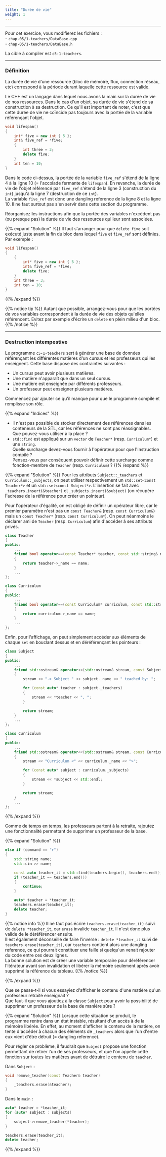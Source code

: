 ```yaml
---
title: "Durée de vie"
weight: 1
---
```


---

Pour cet exercice, vous modifierez les fichiers :\
\- `chap-05/1-teachers/DataBase.cpp`\
\- `chap-05/1-teachers/DataBase.h`

La cible à compiler est `c5-1-teachers`.

---

### Définition

La durée de vie d'une ressource (bloc de mémoire, flux, connection réseau, etc) correspond à la période durant laquelle cette ressource est valide.

Le C++ est un langage dans lequel nous avons la main sur la durée de vie de nos ressources.
Dans le cas d'un objet, sa durée de vie s'étend de sa construction à sa destruction.
Ce qu'il est important de noter, c'est que cette durée de vie ne coïncide pas toujours avec la portée de la variable référençant l'objet.

```cpp
void lifespan()
{
    int* five = new int { 5 };
    int& five_ref = *five;
    {
        int three = 3;
        delete five;
    }
    int ten = 10;
}
```

Dans le code ci-dessus, la portée de la variable `five_ref` s'étend de la ligne 4 à la ligne 10 (= l'accolade fermante de `lifespan`).
En revanche, la durée de vie de l'objet référencé par `five_ref` s'étend de la ligne 3 (construction du `int`) jusqu'à la ligne 7 (destruction de ce `int`).\
La variable `five_ref` est donc une dangling reference de la ligne 8 et la ligne 10. Il ne faut surtout pas s'en servir dans cette section du programme.

Réorganisez les instructions afin que la portée des variables n'excèdent pas (ou presque pas) la durée de vie des ressources qui leur sont associées. 

{{% expand "Solution" %}}
Il faut s'arranger pour que `delete five` soit exécuté juste avant la fin du bloc dans lequel `five` et `five_ref` sont définies.\
Par exemple : 
```cpp
void lifespan()
{
    {
        int* five = new int { 5 };
        int& five_ref = *five;
        delete five;
    }
    int three = 3;
    int ten = 10;
}
```
{{% /expand %}}

{{% notice tip %}}
Autant que possible, arrangez-vous pour que les portées de vos variables correspondent à la durée de vie des objets qu'elles référencent.
Evitez par exemple d'écrire un `delete` en plein milieu d'un bloc.
{{% /notice %}}

---

### Destruction intempestive

Le programme `c5-1-teachers` sert à générer une base de données référençant les différentes matières d'un cursus et les professeurs qui les enseignent.
Cette base dispose des contraintes suivantes :
- Un cursus peut avoir plusieurs matières.
- Une matière n'apparaît que dans un seul cursus.
- Une matière est enseignée par différents professeurs.
- Un professeur peut enseigner plusieurs matières.

Commencez par ajouter ce qu'il manque pour que le programme compile et remplisse son rôle.

{{% expand "Indices" %}}
- Il n'est pas possible de stocker directement des références dans les conteneurs de la STL, car les références ne sont pas réassignables.\
Que pouvez-vous utiliser à la place ?
- `std::find` est appliqué sur un `vector` de `Teacher*` (resp. `Curriculum*`) et une `string`.\
Quelle surcharge devez-vous fournir à l'opérateur pour que l'instruction compile ?\
Pensez-vous par conséquent pouvoir définir cette surcharge comme fonction-membre de `Teacher` (resp. `Curriculum`) ? 
{{% /expand %}}

{{% expand "Solution" %}}
Pour les attributs `Subject::_teachers` et `Curriculum::_subjects`, on peut utiliser respectivement un `std::set<const Teacher*>` et un `std::set<const Subject*>`.
L'insertion se fait avec `_teachers.insert(&teacher)` et `_subjects.insert(&subject)` (on récupère l'adresse de la référence pour créer un pointeur).

Pour l'opérateur d'égalité, on est obligé de définir un opérateur libre, car le premier paramètre n'est pas un `const Teacher&` (resp. `const Curriculum&`) mais un `const Teacher*` (resp. `const Curriculum*`).
On peut néanmoins le déclarer ami de `Teacher` (resp. `Curriculum`) afin d'accéder à ses attributs privés.
```cpp
class Teacher
{
public:
    ...
    friend bool operator==(const Teacher* teacher, const std::string& name)
    {
        return teacher->_name == name;
    }
    ...
};

class Curriculum
{
public:
    ...
    friend bool operator==(const Curriculum* curriculum, const std::string& name)
    {
        return curriculum->_name == name;
    }
    ...
};
```

Enfin, pour l'affichage, on peut simplement accéder aux éléments de chaque `set` en bouclant dessus et en déréférençant les pointeurs :
```cpp
class Subject
{
public:
    ...
    friend std::ostream& operator<<(std::ostream& stream, const Subject& subject)
    {
        stream << "-> Subject " << subject._name << " teached by: ";

        for (const auto* teacher : subject._teachers)
        {
            stream << *teacher << ", ";
        }

        return stream;
    }
    ...
};

class Curriculum
{
public:
    ...
    friend std::ostream& operator<<(std::ostream& stream, const Curriculum& curriculum)
    {
        stream << "Curriculum <" << curriculum._name << ">";

        for (const auto* subject : curriculum._subjects)
        {
            stream << *subject << std::endl;
        }

        return stream;
    }
    ...
};
```
{{% /expand %}}

Comme de temps en temps, les professeurs partent à la retraite, rajoutez une fonctionnalité permettant de supprimer un professeur de la base.

{{% expand "Solution" %}}
```cpp
else if (command == "r")
{
    std::string name;
    std::cin >> name;

    const auto teacher_it = std::find(teachers.begin(), teachers.end(), name);
    if (teacher_it == teachers.end())
    {
        continue;
    }

    auto* teacher = *teacher_it;
    teachers.erase(teacher_it);
    delete teacher;
}
```

{{% notice info %}}
Il ne faut pas écrire `teachers.erase(teacher_it)` suivi de `delete *teacher_it`, car `erase` invalide `teacher_it`. Il n'est donc plus valide de le déréférencer ensuite.\
Il est également déconseillé de faire l'inverse : `delete *teacher_it` suivi de `teachers.erase(teacher_it)`, car `teachers` contient alors une dangling reference, ce qui pourrait constituer une faille si quelqu'un venait rajouter du code entre ces deux lignes.\
La bonne solution est de créer une variable temporaire pour déréférencer l'itérateur avant son invalidation et libérer la mémoire seulement après avoir supprimé la référence du tableau.
{{% /notice %}}

{{% /expand %}}

Que se passe-t-il si vous essayiez d'afficher le contenu d'une matière qu'un professeur retraité enseignait ?\
Que faut-il que vous ajoutiez à la classe `Subject` pour avoir la possibilité de supprimer un professeur de la base de manière sûre ?

{{% expand "Solution" %}}
Lorsque cette situation se produit, le programme rentre dans un état instable, résultant d'un accès à de la mémoire libérée.
En effet, au moment d'afficher le contenu de la matière, on tente d'accéder à chacun des éléments de `_teachers` alors que l'un d'entre eux vient d'être détruit (= dangling reference).

Pour régler ce problème, il faudrait que `Subject` propose une fonction permettant de retirer l'un de ses professeurs, et que l'on appelle cette fonction sur toutes les matières avant de détruire le contenu de `teacher`.

Dans `Subject` :
```cpp
void remove_teacher(const Teacher& teacher)
{
    _teachers.erase(&teacher);
}
```

Dans le `main` :
```cpp
auto* teacher = *teacher_it;
for (auto* subject : subjects)
{
    subject->remove_teacher(*teacher);
}

teachers.erase(teacher_it);
delete teacher;
```

{{% /expand %}}
